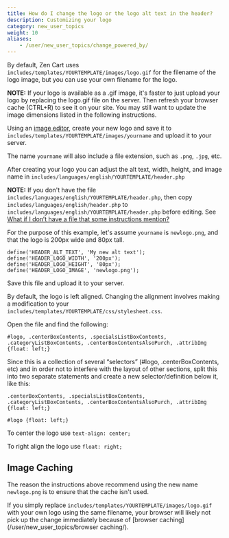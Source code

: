 ```yaml
---
title: How do I change the logo or the logo alt text in the header?
description: Customizing your logo 
category: new_user_topics
weight: 10
aliases: 
    - /user/new_user_topics/change_powered_by/
---
```


By default, Zen Cart uses `includes/templates/YOURTEMPLATE/images/logo.gif` for the filename of the logo image, but you can use your own filename for the logo.

**NOTE:** If your logo is available as a .gif image, it's faster to just upload your logo by replacing the logo.gif file on the server. Then refresh your browser cache (CTRL+R) to see it on your site. You may still want to update the image dimensions listed in the following instructions.

Using an [image editor](/user/first_steps/useful_tools/#graphics-editors), create your new logo and save it to `includes/templates/YOURTEMPLATE/images/yourname` and upload it to your server.

The name `yourname` will also include a file extension, such as `.png`, `.jpg`, etc. 

After creating your logo you can adjust the alt text, width, height, and image name in `includes/languages/english/YOURTEMPLATE/header.php`

**NOTE:** If you don't have the file `includes/languages/english/YOURTEMPLATE/header.php`, then copy `includes/languages/english/header.php` to `includes/languages/english/YOURTEMPLATE/header.php` before editing.  See [What if I don’t have a file that some instructions mention?](/user/new_user_topics/no_such_file/)

For the purpose of this example, let's assume `yourname` is `newlogo.png`, and that the logo is 200px wide and 80px tall.

```
define('HEADER_ALT_TEXT', 'My new alt text');
define('HEADER_LOGO_WIDTH', '200px');
define('HEADER_LOGO_HEIGHT', '80px');
define('HEADER_LOGO_IMAGE', 'newlogo.png');
```

Save this file and upload it to your server. 

By default, the logo is left aligned. Changing the alignment involves making a modification to your `includes/templates/YOURTEMPLATE/css/stylesheet.css`. 

Open the file and find the following:

```
#logo, .centerBoxContents, .specialsListBoxContents, .categoryListBoxContents, .centerBoxContentsAlsoPurch, .attribImg {float: left;}
```

Since this is a collection of several “selectors” (#logo, .centerBoxContents, etc) and in order not to interfere with the layout of other sections, split this into two separate statements and create a new selector/definition below it, like this:

```
.centerBoxContents, .specialsListBoxContents, .categoryListBoxContents, .centerBoxContentsAlsoPurch, .attribImg {float: left;}

#logo {float: left;}
```

To center the logo use `text-align: center;`

To right align the logo use `float: right;`

## Image Caching 

The reason the instructions above recommend using the new name `newlogo.png` is to ensure that the cache isn't used.

If you simply replace `includes/templates/YOURTEMPLATE/images/logo.gif` with your own logo using the same filename, your browser will likely not pick up the change immediately because of [browser caching](/user/new_user_topics/browser caching/).

